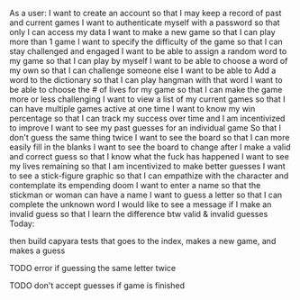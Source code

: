 As a user:
  I want to create an account
    so that I may keep a record of past and current games
  I want to authenticate myself with a password
    so that only I can access my data
  I want to make a new game
    so that I can play more than 1 game
  I want to specify the difficulty of the game
    so that I can stay challenged and engaged
  I want to be able to assign a random word to my game
    so that I can play by myself
  I want to be able to choose a word of my own
    so that I can challenge someone else
  I want to be able to Add a word to the dictionary
    so that I can play hangman with that word
  I want to be able to choose the # of lives for my game
    so that I can make the game more or less challenging
  I want to view a list of my current games
    so that I can have multiple games active at one time
  I want to know my win percentage
    so that I can track my success over time and I am incentivized to improve
  I want to see my past guesses for an individual game
    So that I don't guess the same thing twice
  I want to see the board
    so that I can more easily fill in the blanks
  I want to see the board to change after I make a valid and correct guess
    so that I know what the fuck has happened
  I want to see my lives remaining
    so that I am incentivized to make better guesses
  I want to see a stick-figure graphic
    so that I can empathize with the character and contemplate its empending doom
  I want to enter a name
    so that the stickman or woman can have a name
  I want to guess a letter
    so that I can complete the unknown word 
  I would like to see a message if I make an invalid guess
    so that I learn the difference btw valid & invalid guesses
  Today: 

  then build capyara tests that goes to the index, makes a new game, and makes a guess

  TODO error if guessing the same letter twice

  TODO don't accept guesses if game is finished
